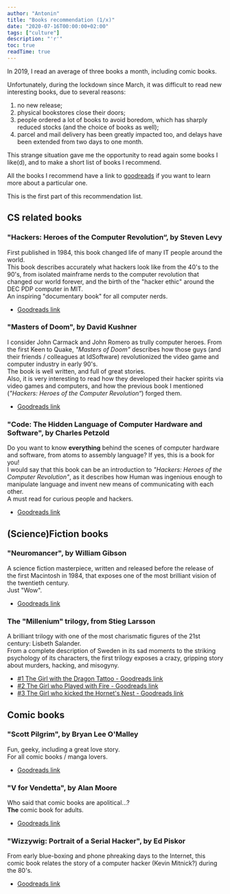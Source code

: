 ```yaml
---
author: "Antonin"
title: "Books recommendation (1/x)"
date: "2020-07-16T00:00:00+02:00"
tags: ["culture"]
description: "'r'"
toc: true
readTime: true
---
```


In 2019, I read an average of three books a month, including comic books.

Unfortunately, during the lockdown since March, it was difficult to read new interesting books, due to several reasons:  
1. no new release;
2. physical bookstores close their doors;
3. people ordered a lot of books to avoid boredom, which has sharply reduced stocks (and the choice of books as well);
4. parcel and mail delivery has been greatly impacted too, and delays have been extended from two days to one month.

This strange situation gave me the opportunity to read again some books I like(d), and to make a short list of books I recommend.

All the books I recommend have a link to [goodreads](https://www.goodreads.com) if you want to learn more about a particular one.

This is the first part of this recommendation list.

## CS related books

### "Hackers: Heroes of the Computer Revolution“, by Steven Levy

First published in 1984, this book changed life of many IT people around the world.  
This book describes accurately what hackers look like from the 40's to the 90's, from isolated mainframe nerds to the computer revolution that changed our world forever, and the birth of the "hacker ethic" around the DEC PDP computer in MIT.  
An inspiring "documentary book" for all computer nerds.

* [Goodreads link](https://www.goodreads.com/book/show/56829.Hackers)

### "Masters of Doom", by David Kushner

I consider John Carmack and John Romero as trully computer heroes.
From the first Keen to Quake, *"Masters of Doom"* describes how those guys (and their friends / colleagues at IdSoftware) revolutionized the video game and computer industry in early 90's.  
The book is well written, and full of great stories.  
Also, it is very interesting to read how they developed their hacker spirits via video games and computers, and how the previous book I mentioned (*"Hackers: Heroes of the Computer Revolution“*) forged them.

* [Goodreads link](https://www.goodreads.com/book/show/222146.Masters_of_Doom)

### "Code: The Hidden Language of Computer Hardware and Software", by Charles Petzold

Do you want to know **everything** behind the scenes of computer hardware and software, from atoms to assembly language?
If yes, this is a book for you!  
I would say that this book can be an introduction to *"Hackers: Heroes of the Computer Revolution"*, as it describes how Human was ingenious enough to manipulate language and invent new means of communicating with each other.  
A must read for curious people and hackers.

* [Goodreads link](https://www.goodreads.com/book/show/44882.Code)

## (Science)Fiction books

### "Neuromancer", by William Gibson

A science fiction masterpiece, written and released before the release of the first Macintosh in 1984, that exposes one of the most brilliant vision of the twentieth century.  
Just "Wow".

* [Goodreads link](https://www.goodreads.com/book/show/6088007-neuromancer)

### The "Millenium" trilogy, from Stieg Larsson

A brilliant trilogy with one of the most charismatic figures of the 21st century: Lisbeth Salander.  
From a complete description of Sweden in its sad moments to the striking psychology of its characters, the first trilogy exposes a crazy, gripping story about murders, hacking, and misogyny.

* [#1 The Girl with the Dragon Tattoo - Goodreads link](https://www.goodreads.com/book/show/2429135.The_Girl_with_the_Dragon_Tattoo)
* [#2 The Girl who Played with Fire - Goodreads link](https://www.goodreads.com/book/show/5060378-the-girl-who-played-with-fire)
* [#3 The Girl who kicked the Hornet's Nest - Goodreads link](https://www.goodreads.com/book/show/6892870-the-girl-who-kicked-the-hornet-s-nest)

## Comic books

### "Scott Pilgrim", by Bryan Lee O'Malley

Fun, geeky, including a great love story.  
For all comic books / manga lovers.

* [Goodreads link](https://www.goodreads.com/book/show/8697402-scott-pilgrim-the-complete-series)

### "V for Vendetta", by Alan Moore

Who said that comic books are apolitical...?  
**The** comic book for adults.

* [Goodreads link](https://www.goodreads.com/book/show/5805.V_for_Vendetta)

### "Wizzywig: Portrait of a Serial Hacker", by Ed Piskor

From early blue-boxing and phone phreaking days to the Internet, this comic book relates the story of a computer hacker (Kevin Mitnick?) during the 80's. 

* [Goodreads link](https://www.goodreads.com/book/show/13644998-wizzywig)
